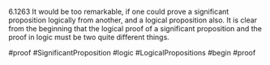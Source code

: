 6.1263 It would be too remarkable, if one could prove a significant proposition logically from another, and a logical proposition also. 
It is clear from the beginning that the logical proof of a significant proposition and the proof in logic must be two quite different things.

#proof #SignificantProposition #logic #LogicalPropositions #begin #proof